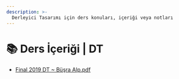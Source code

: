 ```yaml
---
description: >-
  Derleyici Tasarımı için ders konuları, içeriği veya notları
---
```


# 📚 Ders İçeriği \| DT

<!--YPackage.YGitbookIntegration-tarafından-otomatik-oluşturulmuştur-->

- [Final 2019 DT ~ Büşra Alp.pdf](Final%202019%20DT%20~%20B%C3%BC%C5%9Fra%20Alp.pdf)

<!--YPackage.YGitbookIntegration-tarafından-otomatik-oluşturulmuştur-->
